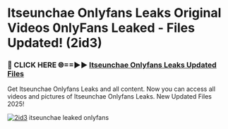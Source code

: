 # Itseunchae Onlyfans Leaks Original Videos 0nlyFans Leaked - Files Updated! (2id3)

<h3>🔴 CLICK HERE 🌐==►► <a href="https://tinyurl.com/x26r9saj" rel="nofollow">Itseunchae Onlyfans Leaks Updated Files</a></h3>

Get Itseunchae Onlyfans Leaks and all content. Now you can access all videos and pictures of Itseunchae Onlyfans Leaks. New Updated Files 2025!

[![2id3](https://i.imgur.com/LkgZPqh.gif)](https://tinyurl.com/x26r9saj)
itseunchae leaked onlyfans
